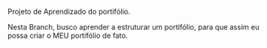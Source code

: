 Projeto de Aprendizado do portifólio.

Nesta Branch, busco aprender a estruturar um portifólio, para que assim eu possa criar o MEU portifólio de fato.